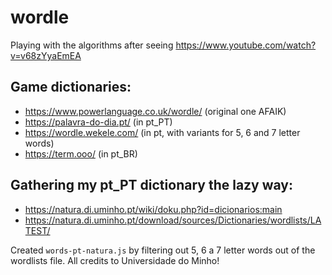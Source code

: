 # wordle

Playing with the algorithms after seeing https://www.youtube.com/watch?v=v68zYyaEmEA


## Game dictionaries:

- https://www.powerlanguage.co.uk/wordle/ (original one AFAIK)
- https://palavra-do-dia.pt/              (in pt_PT)
- https://wordle.wekele.com/              (in pt, with variants for 5, 6 and 7 letter words)
- https://term.ooo/                       (in pt_BR)


## Gathering my pt_PT dictionary the lazy way:

- https://natura.di.uminho.pt/wiki/doku.php?id=dicionarios:main
- https://natura.di.uminho.pt/download/sources/Dictionaries/wordlists/LATEST/

Created `words-pt-natura.js` by filtering out 5, 6 a 7 letter words out of the wordlists file. All credits to Universidade do Minho!
